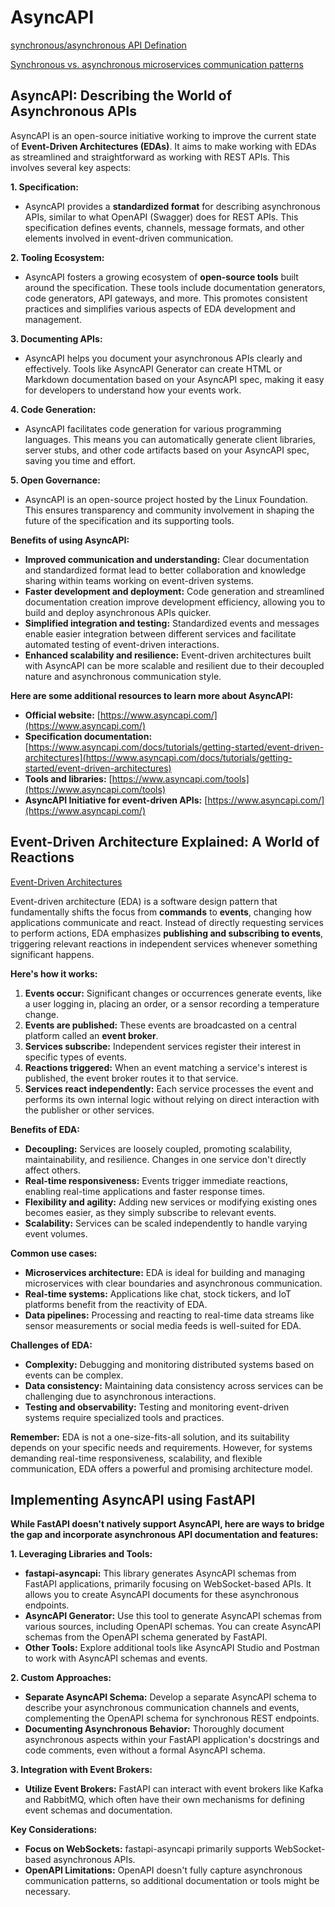 # AsyncAPI

[synchronous/asynchronous API Defination](https://www.techtarget.com/whatis/definition/synchronous-asynchronous-API)

[Synchronous vs. asynchronous microservices communication patterns](https://www.theserverside.com/answer/Synchronous-vs-asynchronous-microservices-communication-patterns)

## AsyncAPI: Describing the World of Asynchronous APIs

AsyncAPI is an open-source initiative working to improve the current state of **Event-Driven Architectures (EDAs)**. It aims to make working with EDAs as streamlined and straightforward as working with REST APIs. This involves several key aspects:

**1. Specification:**

- AsyncAPI provides a **standardized format** for describing asynchronous APIs, similar to what OpenAPI (Swagger) does for REST APIs. This specification defines events, channels, message formats, and other elements involved in event-driven communication.

**2. Tooling Ecosystem:**

- AsyncAPI fosters a growing ecosystem of **open-source tools** built around the specification. These tools include documentation generators, code generators, API gateways, and more. This promotes consistent practices and simplifies various aspects of EDA development and management.

**3. Documenting APIs:**

- AsyncAPI helps you document your asynchronous APIs clearly and effectively. Tools like AsyncAPI Generator can create HTML or Markdown documentation based on your AsyncAPI spec, making it easy for developers to understand how your events work.

**4. Code Generation:**

- AsyncAPI facilitates code generation for various programming languages. This means you can automatically generate client libraries, server stubs, and other code artifacts based on your AsyncAPI spec, saving you time and effort.

**5. Open Governance:**

- AsyncAPI is an open-source project hosted by the Linux Foundation. This ensures transparency and community involvement in shaping the future of the specification and its supporting tools.

**Benefits of using AsyncAPI:**

* **Improved communication and understanding:** Clear documentation and standardized format lead to better collaboration and knowledge sharing within teams working on event-driven systems.
* **Faster development and deployment:** Code generation and streamlined documentation creation improve development efficiency, allowing you to build and deploy asynchronous APIs quicker.
* **Simplified integration and testing:** Standardized events and messages enable easier integration between different services and facilitate automated testing of event-driven interactions.
* **Enhanced scalability and resilience:** Event-driven architectures built with AsyncAPI can be more scalable and resilient due to their decoupled nature and asynchronous communication style.

**Here are some additional resources to learn more about AsyncAPI:**

* **Official website:** [https://www.asyncapi.com/](https://www.asyncapi.com/)
* **Specification documentation:** [https://www.asyncapi.com/docs/tutorials/getting-started/event-driven-architectures](https://www.asyncapi.com/docs/tutorials/getting-started/event-driven-architectures)
* **Tools and libraries:** [https://www.asyncapi.com/tools](https://www.asyncapi.com/tools)
* **AsyncAPI Initiative for event-driven APIs:** [https://www.asyncapi.com/](https://www.asyncapi.com/)

## Event-Driven Architecture Explained: A World of Reactions

[Event-Driven Architectures](https://www.asyncapi.com/docs/tutorials/getting-started/event-driven-architectures)

Event-driven architecture (EDA) is a software design pattern that fundamentally shifts the focus from **commands** to **events**, changing how applications communicate and react. Instead of directly requesting services to perform actions, EDA emphasizes **publishing and subscribing to events**, triggering relevant reactions in independent services whenever something significant happens.

**Here's how it works:**

1. **Events occur:** Significant changes or occurrences generate events, like a user logging in, placing an order, or a sensor recording a temperature change.
2. **Events are published:** These events are broadcasted on a central platform called an **event broker**.
3. **Services subscribe:** Independent services register their interest in specific types of events.
4. **Reactions triggered:** When an event matching a service's interest is published, the event broker routes it to that service.
5. **Services react independently:** Each service processes the event and performs its own internal logic without relying on direct interaction with the publisher or other services.

**Benefits of EDA:**

* **Decoupling:** Services are loosely coupled, promoting scalability, maintainability, and resilience. Changes in one service don't directly affect others.
* **Real-time responsiveness:** Events trigger immediate reactions, enabling real-time applications and faster response times.
* **Flexibility and agility:** Adding new services or modifying existing ones becomes easier, as they simply subscribe to relevant events.
* **Scalability:** Services can be scaled independently to handle varying event volumes.

**Common use cases:**

* **Microservices architecture:** EDA is ideal for building and managing microservices with clear boundaries and asynchronous communication.
* **Real-time systems:** Applications like chat, stock tickers, and IoT platforms benefit from the reactivity of EDA.
* **Data pipelines:** Processing and reacting to real-time data streams like sensor measurements or social media feeds is well-suited for EDA.

**Challenges of EDA:**

* **Complexity:** Debugging and monitoring distributed systems based on events can be complex.
* **Data consistency:** Maintaining data consistency across services can be challenging due to asynchronous interactions.
* **Testing and observability:** Testing and monitoring event-driven systems require specialized tools and practices.

**Remember:** EDA is not a one-size-fits-all solution, and its suitability depends on your specific needs and requirements. However, for systems demanding real-time responsiveness, scalability, and flexible communication, EDA offers a powerful and promising architecture model.


## Implementing AsyncAPI using FastAPI

 **While FastAPI doesn't natively support AsyncAPI, here are ways to bridge the gap and incorporate asynchronous API documentation and features:**

**1. Leveraging Libraries and Tools:**

- **fastapi-asyncapi:** This library generates AsyncAPI schemas from FastAPI applications, primarily focusing on WebSocket-based APIs. It allows you to create AsyncAPI documents for these asynchronous endpoints.
- **AsyncAPI Generator:** Use this tool to generate AsyncAPI schemas from various sources, including OpenAPI schemas. You can create AsyncAPI schemas from the OpenAPI schema generated by FastAPI.
- **Other Tools:** Explore additional tools like AsyncAPI Studio and Postman to work with AsyncAPI schemas and events.

**2. Custom Approaches:**

- **Separate AsyncAPI Schema:** Develop a separate AsyncAPI schema to describe your asynchronous communication channels and events, complementing the OpenAPI schema for synchronous REST endpoints.
- **Documenting Asynchronous Behavior:** Thoroughly document asynchronous aspects within your FastAPI application's docstrings and code comments, even without a formal AsyncAPI schema.

**3. Integration with Event Brokers:**

- **Utilize Event Brokers:** FastAPI can interact with event brokers like Kafka and RabbitMQ, which often have their own mechanisms for defining event schemas and documentation.

**Key Considerations:**

- **Focus on WebSockets:** fastapi-asyncapi primarily supports WebSocket-based asynchronous APIs.
- **OpenAPI Limitations:** OpenAPI doesn't fully capture asynchronous communication patterns, so additional documentation or tools might be necessary.






